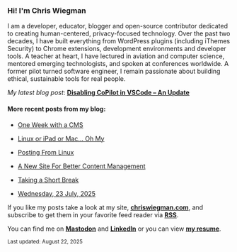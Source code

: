 ### Hi! I'm Chris Wiegman

I am a developer, educator, blogger and open-source contributor dedicated to creating human-centered, privacy-focused technology. Over the past two decades, I have built everything from WordPress plugins (including iThemes Security) to Chrome extensions, development environments and developer tools. A teacher at heart, I have lectured in aviation and computer science, mentored emerging technologists, and spoken at conferences worldwide. A former pilot turned software engineer, I remain passionate about building ethical, sustainable tools for real people.

_My latest blog post_: **[Disabling CoPilot in VSCode – An Update](https://chriswiegman.com/2025/08/disabling-copilot-in-vscode-an-update/)**

#### More recent posts from my blog:



- [One Week with a CMS](https://chriswiegman.com/2025/08/one-week-with-a-cms/)

- [Linux or iPad or Mac… Oh My](https://chriswiegman.com/2025/08/linux-or-ipad-or-mac-oh-my/)

- [Posting From Linux](https://chriswiegman.com/2025/08/posting-from-linux/)

- [A New Site For Better Content Management](https://chriswiegman.com/2025/08/a-new-site-for-better-content-management/)

- [Taking a Short Break](https://chriswiegman.com/2025/07/taking-a-short-break/)

- [Wednesday, 23 July, 2025](https://chriswiegman.com/2025/07/wednesday-23-july-2025/)

If you like my posts take a look at my site, **[chriswiegman.com](https://chriswiegman.com/)**, and subscribe to get them in your favorite feed reader via **[RSS](https://chriswiegman.com/feed)**.

You can find me on **[Mastodon](https://mastodon.chriswiegman.com/@chris)** and **[LinkedIn](https://www.linkedin.com/in/chriswiegman)** or you can view **[my resume](https://cwie.co/resume)**.

<sub>Last updated: August 22, 2025</sub>
